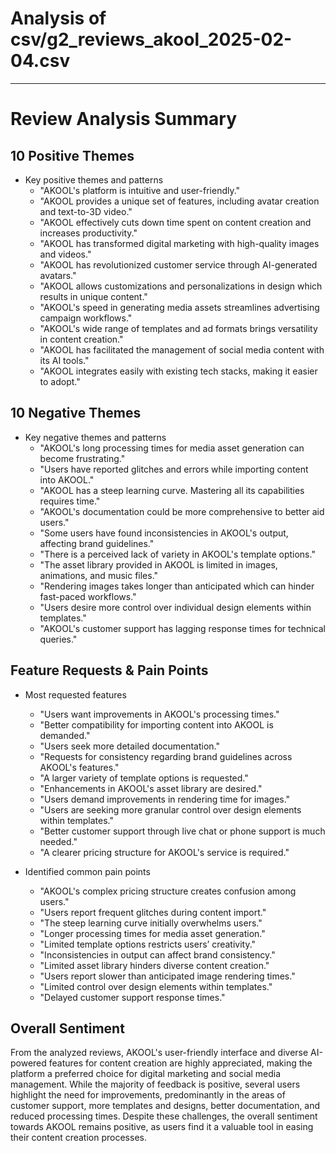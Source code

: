 # Analysis of csv/g2_reviews_akool_2025-02-04.csv
---

# Review Analysis Summary

## 10 Positive Themes
- Key positive themes and patterns
  - "AKOOL's platform is intuitive and user-friendly." 
  - "AKOOL provides a unique set of features, including avatar creation and text-to-3D video."
  - "AKOOL effectively cuts down time spent on content creation and increases productivity."
  - "AKOOL has transformed digital marketing with high-quality images and videos."
  - "AKOOL has revolutionized customer service through AI-generated avatars."
  - "AKOOL allows customizations and personalizations in design which results in unique content."
  - "AKOOL's speed in generating media assets streamlines advertising campaign workflows."
  - "AKOOL's wide range of templates and ad formats brings versatility in content creation."
  - "AKOOL has facilitated the management of social media content with its AI tools."
  - "AKOOL integrates easily with existing tech stacks, making it easier to adopt."

## 10 Negative Themes
- Key negative themes and patterns
  - "AKOOL's long processing times for media asset generation can become frustrating."
  - "Users have reported glitches and errors while importing content into AKOOL."
  - "AKOOL has a steep learning curve. Mastering all its capabilities requires time."
  - "AKOOL's documentation could be more comprehensive to better aid users."
  - "Some users have found inconsistencies in AKOOL's output, affecting brand guidelines."
  - "There is a perceived lack of variety in AKOOL's template options."
  - "The asset library provided in AKOOL is limited in images, animations, and music files."
  - "Rendering images takes longer than anticipated which can hinder fast-paced workflows."
  - "Users desire more control over individual design elements within templates."
  - "AKOOL's customer support has lagging response times for technical queries."

## Feature Requests & Pain Points
- Most requested features
  - "Users want improvements in AKOOL's processing times."
  - "Better compatibility for importing content into AKOOL is demanded."
  - "Users seek more detailed documentation."
  - "Requests for consistency regarding brand guidelines across AKOOL's features."
  - "A larger variety of template options is requested."
  - "Enhancements in AKOOL's asset library are desired."
  - "Users demand improvements in rendering time for images."
  - "Users are seeking more granular control over design elements within templates."
  - "Better customer support through live chat or phone support is much needed."
  - "A clearer pricing structure for AKOOL's service is required."
  
- Identified common pain points
  - "AKOOL's complex pricing structure creates confusion among users."
  - "Users report frequent glitches during content import."
  - "The steep learning curve initially overwhelms users."
  - "Longer processing times for media asset generation."
  - "Limited template options restricts users’ creativity."
  - "Inconsistencies in output can affect brand consistency."
  - "Limited asset library hinders diverse content creation."
  - "Users report slower than anticipated image rendering times."
  - "Limited control over design elements within templates."
  - "Delayed customer support response times."

## Overall Sentiment
From the analyzed reviews, AKOOL's user-friendly interface and diverse AI-powered features for content creation are highly appreciated, making the platform a preferred choice for digital marketing and social media management. While the majority of feedback is positive, several users highlight the need for improvements, predominantly in the areas of customer support, more templates and designs, better documentation, and reduced processing times. Despite these challenges, the overall sentiment towards AKOOL remains positive, as users find it a valuable tool in easing their content creation processes.